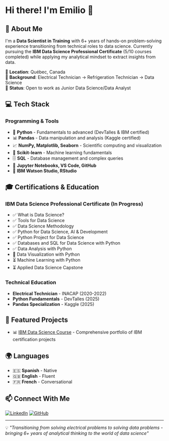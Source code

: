 # Hi there! I'm Emilio 👋

## 🚀 About Me

I'm a **Data Scientist in Training** with 6+ years of hands-on problem-solving experience transitioning from technical roles to data science. Currently pursuing the **IBM Data Science Professional Certificate** (5/10 courses completed) while applying my analytical mindset to extract insights from data.

📍 **Location**: Québec, Canada  
💼 **Background**: Electrical Technician → Refrigeration Technician → Data Science  
🎯 **Status**: Open to work as Junior Data Science/Data Analyst

## 💻 Tech Stack

### Programming & Tools
- 🐍 **Python** - Fundamentals to advanced (DevTalles & IBM certified)
- 📊 **Pandas** - Data manipulation and analysis (Kaggle certified)
- 📈 **NumPy, Matplotlib, Seaborn** - Scientific computing and visualization
- 🤖 **Scikit-learn** - Machine learning fundamentals
- 🗄️ **SQL** - Database management and complex queries
- 📓 **Jupyter Notebooks, VS Code, GitHub**
- 🔧 **IBM Watson Studio, RStudio**

## 🎓 Certifications & Education

### IBM Data Science Professional Certificate (In Progress)
- ✅ What is Data Science?
- ✅ Tools for Data Science  
- ✅ Data Science Methodology
- ✅ Python for Data Science, AI & Development
- ✅ Python Project for Data Science
- ✅ Databases and SQL for Data Science with Python
- ✅ Data Analysis with Python
- 🔄 Data Visualization with Python
- ⏳ Machine Learning with Python
- ⏳ Applied Data Science Capstone

### Technical Education
- **Electrical Technician** - INACAP (2020-2022)
- **Python Fundamentals** - DevTalles (2025)
- **Pandas Specialization** - Kaggle (2025)

## 🌟 Featured Projects

- 📊 [IBM Data Science Course](https://github.com/S1kM4x/IBM-Data-Science-Course) - Comprehensive portfolio of IBM certification projects

## 🌍 Languages

- 🇪🇸 **Spanish** - Native
- 🇬🇧 **English** - Fluent  
- 🇫🇷 **French** - Conversational

## 📫 Connect With Me

[![LinkedIn](https://img.shields.io/badge/LinkedIn-0077B5?style=for-the-badge&logo=linkedin&logoColor=white)](https://www.linkedin.com/in/emilio-correa-villarroel/)
[![GitHub](https://img.shields.io/badge/GitHub-100000?style=for-the-badge&logo=github&logoColor=white)](https://github.com/S1kM4x)

---

💡 *"Transitioning from solving electrical problems to solving data problems - bringing 6+ years of analytical thinking to the world of data science"*
